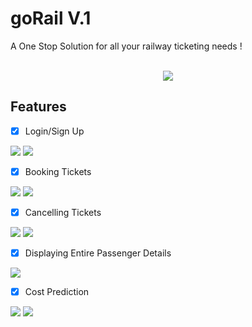 # goRail V.1

A One Stop Solution for all your railway ticketing needs !

<div align="center">
<br>
<img src="https://user-images.githubusercontent.com/58564635/98533209-aef3de80-22a8-11eb-920b-a541cbcae2fa.png">
</div>

## Features

- [x]  Login/Sign Up
<img src="https://user-images.githubusercontent.com/58564635/98534140-08104200-22aa-11eb-8b7d-4adeccb60e7a.png">
<img src="https://user-images.githubusercontent.com/58564635/98534215-21b18980-22aa-11eb-8e67-03846bd9dd35.png">

- [x]  Booking Tickets
<img src="https://user-images.githubusercontent.com/58564635/98534297-4443a280-22aa-11eb-9153-7f14ae0c6113.png">
<img src="https://user-images.githubusercontent.com/58564635/98794258-d5dc1d00-242e-11eb-854e-9484060b3541.png">

- [x]  Cancelling Tickets
<img src="https://user-images.githubusercontent.com/58564635/99798036-48977780-2b56-11eb-97c2-181593fe489c.png">
<img src="https://user-images.githubusercontent.com/58564635/99798091-649b1900-2b56-11eb-87a3-878ca54baa93.png">


- [x]  Displaying Entire Passenger Details
<img src="https://user-images.githubusercontent.com/58564635/98534487-94226980-22aa-11eb-99da-513b4e72d3b8.png">

- [x]  Cost Prediction
<img src="https://user-images.githubusercontent.com/58564635/98534743-ecf20200-22aa-11eb-942d-f670b1a182d1.png">
<img src="https://user-images.githubusercontent.com/58564635/98534793-04c98600-22ab-11eb-92d1-d62248f63c92.png">


